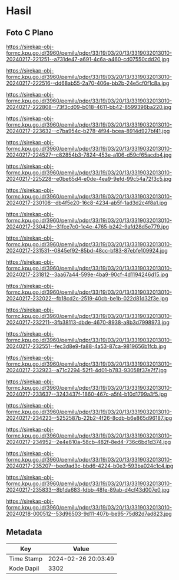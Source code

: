 # Hasil

## Foto C Plano

https://sirekap-obj-formc.kpu.go.id/3960/pemilu/pdpr/33/19/03/20/13/3319032013010-20240217-221251--a731de47-a691-4c6a-a460-cd07550cdd20.jpg

https://sirekap-obj-formc.kpu.go.id/3960/pemilu/pdpr/33/19/03/20/13/3319032013010-20240217-222516--dd68ab55-2a70-406e-bb2b-24e5cf0f1c8a.jpg

https://sirekap-obj-formc.kpu.go.id/3960/pemilu/pdpr/33/19/03/20/13/3319032013010-20240217-222808--73f3cd09-b018-4611-bb42-8599396ba220.jpg

https://sirekap-obj-formc.kpu.go.id/3960/pemilu/pdpr/33/19/03/20/13/3319032013010-20240217-223632--c7ba954c-b278-4f94-bcea-8914d927bf41.jpg

https://sirekap-obj-formc.kpu.go.id/3960/pemilu/pdpr/33/19/03/20/13/3319032013010-20240217-224527--c82854b3-7824-453e-a106-d59cf65acdb4.jpg

https://sirekap-obj-formc.kpu.go.id/3960/pemilu/pdpr/33/19/03/20/13/3319032013010-20240217-225228--e0be65d4-e0de-4ea9-9efd-99c54a72f3c5.jpg

https://sirekap-obj-formc.kpu.go.id/3960/pemilu/pdpr/33/19/03/20/13/3319032013010-20240217-230108--db4f5e20-16c8-4234-ab5f-1ad3d2c4f8a1.jpg

https://sirekap-obj-formc.kpu.go.id/3960/pemilu/pdpr/33/19/03/20/13/3319032013010-20240217-230429--31fce7c0-1e4e-4765-b242-9afd28d5e779.jpg

https://sirekap-obj-formc.kpu.go.id/3960/pemilu/pdpr/33/19/03/20/13/3319032013010-20240217-231531--0845ef92-85bd-48cc-bf83-87ebfe109924.jpg

https://sirekap-obj-formc.kpu.go.id/3960/pemilu/pdpr/33/19/03/20/13/3319032013010-20240217-231812--3aa67a44-599e-4ba9-90cf-4d1194246d15.jpg

https://sirekap-obj-formc.kpu.go.id/3960/pemilu/pdpr/33/19/03/20/13/3319032013010-20240217-232022--fb18cd2c-2519-40cb-be1b-022d81d32f3e.jpg

https://sirekap-obj-formc.kpu.go.id/3960/pemilu/pdpr/33/19/03/20/13/3319032013010-20240217-232211--3fb38113-dbde-4670-8938-a8b3d7998973.jpg

https://sirekap-obj-formc.kpu.go.id/3960/pemilu/pdpr/33/19/03/20/13/3319032013010-20240217-232551--fec3d8e9-fa88-4a53-87ca-9819656b1fcb.jpg

https://sirekap-obj-formc.kpu.go.id/3960/pemilu/pdpr/33/19/03/20/13/3319032013010-20240217-232923--a71c2294-52f1-4d01-b783-93058f37e7f7.jpg

https://sirekap-obj-formc.kpu.go.id/3960/pemilu/pdpr/33/19/03/20/13/3319032013010-20240217-233637--3243437f-1860-467c-a5f4-b10d1799a3f5.jpg

https://sirekap-obj-formc.kpu.go.id/3960/pemilu/pdpr/33/19/03/20/13/3319032013010-20240217-234223--5252587b-22b2-4f26-8cdb-b6e865d96187.jpg

https://sirekap-obj-formc.kpu.go.id/3960/pemilu/pdpr/33/19/03/20/13/3319032013010-20240217-234952--2e4e810a-58cb-482f-8ed4-736c6bd1d374.jpg

https://sirekap-obj-formc.kpu.go.id/3960/pemilu/pdpr/33/19/03/20/13/3319032013010-20240217-235207--bee9ad3c-bbd6-4224-b0e3-593ba024c1c4.jpg

https://sirekap-obj-formc.kpu.go.id/3960/pemilu/pdpr/33/19/03/20/13/3319032013010-20240217-235833--8b1da683-fdbb-48fe-89ab-d4cf43d007e0.jpg

https://sirekap-obj-formc.kpu.go.id/3960/pemilu/pdpr/33/19/03/20/13/3319032013010-20240218-000512--53d96503-9d11-407b-be95-75d82d7ad823.jpg


## Metadata

| Key        | Value               |
| ---------- | ------------------- |
| Time Stamp | 2024-02-26 20:03:49 |
| Kode Dapil | 3302                |



